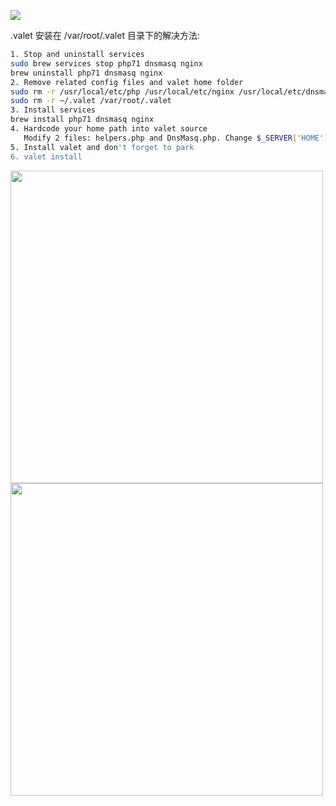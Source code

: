 

![](https://paprika-dev.b0.upaiyun.com/To6gaz3l2SwL82jyKBdZtWxOhqcSRZy5i64LIlLM.jpeg)

.valet 安装在 /var/root/.valet 目录下的解决方法:

```bash
1. Stop and uninstall services
sudo brew services stop php71 dnsmasq nginx
brew uninstall php71 dnsmasq nginx
2. Remove related config files and valet home folder
sudo rm -r /usr/local/etc/php /usr/local/etc/nginx /usr/local/etc/dnsmasq.conf
sudo rm -r ~/.valet /var/root/.valet
3. Install services
brew install php71 dnsmasq nginx
4. Hardcode your home path into valet source
   Modify 2 files: helpers.php and DnsMasq.php. Change $_SERVER['HOME'] to '/Users/user'
5. Install valet and don't forget to park
6. valet install
```

<img src="https://paprika-dev.b0.upaiyun.com/8UWjFzpaNX9LeXVLMT9lxCzFuLvrTlKLtcWpR9Ds.jpeg" width="500"/>


<img src="https://paprika-dev.b0.upaiyun.com/4mTllxinJcGybK1BrPsmyE3r6EnSdk3893GezuhM.jpeg" width="500"/>
